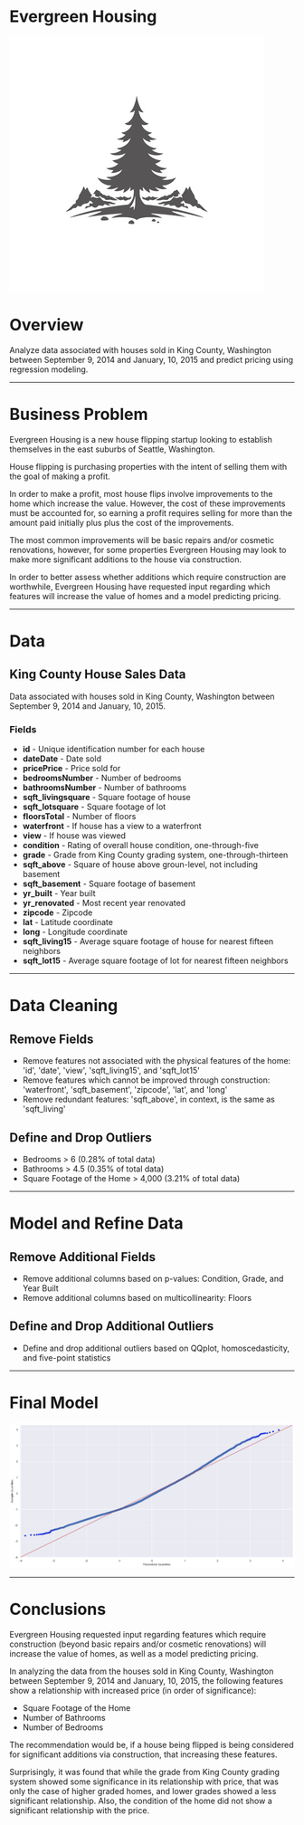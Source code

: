 # Evergreen Housing
![pine_tree.jpg](https://github.com/wswager/evergreen_housing/blob/main/images/pine_tree.jpg)

# Overview

Analyze data associated with houses sold in King County, Washington between September 9, 2014 and January, 10, 2015 and predict pricing using regression modeling.
***
# Business Problem

Evergreen Housing is a new house flipping startup looking to establish themselves in the east suburbs of Seattle, Washington.

House flipping is purchasing properties with the intent of selling them with the goal of making a profit.

In order to make a profit, most house flips involve improvements to the home which increase the value.  However, the cost of these improvements must be accounted for, so earning a profit requires selling for more than the amount paid initially plus plus the cost of the improvements.  

The most common improvements will be basic repairs and/or cosmetic renovations, however, for some properties Evergreen Housing may look to make more significant additions to the house via construction.

In order to better assess whether additions which require construction are worthwhile, Evergreen Housing have requested input regarding which features will increase the value of homes and a model predicting pricing. 
***
# Data
## King County House Sales Data

Data associated with houses sold in King County, Washington between September 9, 2014 and January, 10, 2015.

### Fields
* **id** - Unique identification number for each house
* **dateDate** - Date sold
* **pricePrice** -  Price sold for
* **bedroomsNumber** -  Number of bedrooms
* **bathroomsNumber** -  Number of bathrooms
* **sqft_livingsquare** -  Square footage of house
* **sqft_lotsquare** -  Square footage of lot
* **floorsTotal** -  Number of floors
* **waterfront** - If house has a view to a waterfront
* **view** - If house was viewed
* **condition** - Rating of overall house condition, one-through-five
* **grade** - Grade from King County grading system, one-through-thirteen
* **sqft_above** - Square of house above groun-level, not including basement
* **sqft_basement** - Square footage of basement
* **yr_built** - Year built
* **yr_renovated** - Most recent year renovated
* **zipcode** - Zipcode
* **lat** - Latitude coordinate
* **long** - Longitude coordinate
* **sqft_living15** - Average square footage of house for nearest fifteen neighbors
* **sqft_lot15** - Average square footage of lot for nearest fifteen neighbors
***
# Data Cleaning
## Remove Fields
* Remove features not associated with the physical features of the home: 'id', 'date', 'view', 'sqft_living15', and 'sqft_lot15'
* Remove features which cannot be improved through construction: 'waterfront', 'sqft_basement', 'zipcode', 'lat', and 'long'
* Remove redundant features: 'sqft_above', in context, is the same as 'sqft_living'

## Define and Drop Outliers
* Bedrooms > 6 (0.28% of total data)
* Bathrooms > 4.5 (0.35% of total data)
* Square Footage of the Home > 4,000 (3.21% of total data)
***
# Model and Refine Data
## Remove Additional Fields
* Remove additional columns based on p-values: Condition, Grade, and Year Built
* Remove additional columns based on multicollinearity: Floors
## Define and Drop Additional Outliers
* Define and drop additional outliers based on QQplot, homoscedasticity, and five-point statistics
***
# Final Model
![model4.png](https://github.com/wswager/evergreen_housing/blob/main/images/model4.png)
***
# Conclusions

Evergreen Housing requested input regarding features which require construction (beyond basic repairs and/or cosmetic renovations) will increase the value of homes, as well as a model predicting pricing.

In analyzing the data from the houses sold in King County, Washington between September 9, 2014 and January, 10, 2015, the following features show a relationship with increased price (in order of significance):

* Square Footage of the Home
* Number of Bathrooms
* Number of Bedrooms

The recommendation would be, if a house being flipped is being considered for significant additions via construction, that increasing these features.

Surprisingly, it was found that while the grade from King County grading system showed some significance in its relationship with price, that was only the case of higher graded homes, and lower grades showed a less significant relationship.  Also, the condition of the home did not show a significant relationship with the price.
